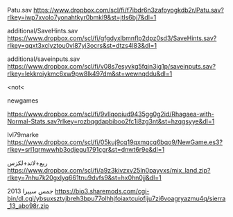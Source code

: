 Patu.sav
https://www.dropbox.com/scl/fi/f7ibdr6n3zafoyogkdb2r/Patu.sav?rlkey=iwp7xvolo7yonahtkyr0bmkl9&st=jtls6bj7&dl=1


additional/SaveHints.sav
https://www.dropbox.com/scl/fi/gfgdyxlbmnflp2dpz0sd3/SaveHints.sav?rlkey=qqxt3xclyztou0vl87yi3ocrs&st=dtzs4l83&dl=1


additional/saveinputs.sav
https://www.dropbox.com/scl/fi/v08s7esyvkg5fqjn3jg1p/saveinputs.sav?rlkey=lekkroiykmc6xw9pw8lk497dm&st=wewnqddu&dl=1

<not<

newgames 

https://www.dropbox.com/scl/fi/9vllqopiud9435gg0g2id/Rhagaea-with-Normal-Stats.sav?rlkey=rozbqgdapbiboo2fc1i8zg3nt&st=hzqgsyye&dl=1


lvl79marke
https://www.dropbox.com/scl/fi/05kuj9cq19qxmqcq6bqo9/NewGame.es3?rlkey=srl1qrmwwhb3odjegu1791cgr&st=dnwt6r9e&dl=1

ربع+لاند+لكزس
https://www.dropbox.com/scl/fi/a9z3kivzxv25ln0payvxs/mix_land.zip?rlkey=7nhu7k20gxlyq661tnu9dvfs9&st=hx0hn0jj&dl=1


جمس سييرا 2013
https://bio3.sharemods.com/cgi-bin/dl.cgi/ybsuxsztvjbreh3bpu77olhhjfoiaxtcuiofiju7zi6voagryazmu4q/sierra_13_abo98r.zip
